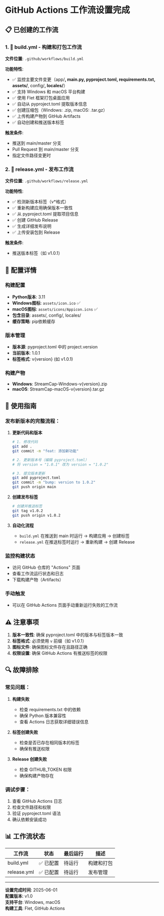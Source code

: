 # GitHub Actions 工作流设置完成

## 📋 已创建的工作流

### 1. 🔨 build.yml - 构建和打包工作流

**文件位置**: `.github/workflows/build.yml`

**功能特性**:
- ✅ 监控主要文件变更（app/**, main.py, pyproject.toml, requirements.txt, assets/**, config/**, locales/**）
- ✅ 支持 Windows 和 macOS 平台构建
- ✅ 使用 Flet 框架打包桌面应用
- ✅ 自动从 pyproject.toml 提取版本信息
- ✅ 创建压缩包（Windows: .zip, macOS: .tar.gz）
- ✅ 上传构建产物到 GitHub Artifacts
- ✅ 自动创建和推送版本标签

**触发条件**:
- 推送到 main/master 分支
- Pull Request 到 main/master 分支
- 指定文件路径变更时

### 2. 🚀 release.yml - 发布工作流

**文件位置**: `.github/workflows/release.yml`

**功能特性**:
- ✅ 检测新版本标签（v*格式）
- ✅ 重新构建应用确保版本一致性
- ✅ 从 pyproject.toml 提取项目信息
- ✅ 创建 GitHub Release
- ✅ 生成详细发布说明
- ✅ 上传安装包到 Release

**触发条件**:
- 推送版本标签（如 v1.0.1）

## 🔧 配置详情

### 构建配置
- **Python版本**: 3.11
- **Windows图标**: `assets/icon.ico` ✅
- **macOS图标**: `assets/icons/Appicon.icns` ✅
- **包含目录**: assets/, config/, locales/
- **缓存策略**: pip依赖缓存

### 版本管理
- **版本源**: pyproject.toml 中的 project.version
- **当前版本**: 1.0.1
- **标签格式**: v{version} (如 v1.0.1)

### 构建产物
- **Windows**: StreamCap-Windows-v{version}.zip
- **macOS**: StreamCap-macOS-v{version}.tar.gz

## 📝 使用指南

### 发布新版本的完整流程：

1. **更新代码和版本**
   ```bash
   # 1. 修改代码
   git add .
   git commit -m "feat: 添加新功能"
   
   # 2. 更新版本号（编辑 pyproject.toml）
   # 将 version = "1.0.1" 改为 version = "1.0.2"
   
   # 3. 提交版本更新
   git add pyproject.toml
   git commit -m "bump: version to 1.0.2"
   git push origin main
   ```

2. **创建发布标签**
   ```bash
   # 创建并推送标签
   git tag v1.0.2
   git push origin v1.0.2
   ```

3. **自动化流程**
   - `build.yml` 在推送到 main 时运行 → 构建应用 → 创建标签
   - `release.yml` 在推送标签时运行 → 重新构建 → 创建 Release

### 监控构建状态
- 访问 GitHub 仓库的 "Actions" 页面
- 查看工作流运行状态和日志
- 下载构建产物（Artifacts）

### 手动触发
- 可以在 GitHub Actions 页面手动重新运行失败的工作流

## ⚠️ 注意事项

1. **版本一致性**: 确保 pyproject.toml 中的版本与标签版本一致
2. **标签格式**: 必须使用 `v` 前缀（如 v1.0.1）
3. **图标文件**: 确保图标文件存在且路径正确
4. **权限设置**: 确保 GitHub Actions 有推送标签的权限

## 🔍 故障排除

### 常见问题：

1. **构建失败**
   - 检查 requirements.txt 中的依赖
   - 确保 Python 版本兼容性
   - 查看 Actions 日志获取详细错误信息

2. **标签创建失败**
   - 检查是否已存在相同版本的标签
   - 确保有推送权限

3. **Release 创建失败**
   - 检查 GITHUB_TOKEN 权限
   - 确保构建产物存在

### 调试步骤：
1. 查看 GitHub Actions 日志
2. 检查文件路径和权限
3. 验证 pyproject.toml 语法
4. 确认依赖安装成功

## 📊 工作流状态

| 工作流 | 状态 | 最后运行 | 描述 |
|--------|------|----------|------|
| build.yml | ✅ 已配置 | 待运行 | 构建和打包 |
| release.yml | ✅ 已配置 | 待运行 | 发布管理 |

---

**设置完成时间**: 2025-06-01  
**配置版本**: v1.0  
**支持平台**: Windows, macOS  
**构建工具**: Flet, GitHub Actions